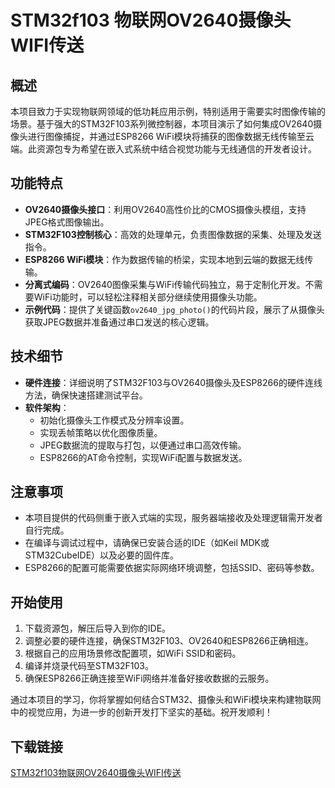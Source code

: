 # STM32f103 物联网OV2640摄像头WIFI传送

## 概述

本项目致力于实现物联网领域的低功耗应用示例，特别适用于需要实时图像传输的场景。基于强大的STM32F103系列微控制器，本项目演示了如何集成OV2640摄像头进行图像捕捉，并通过ESP8266 WiFi模块将捕获的图像数据无线传输至云端。此资源包专为希望在嵌入式系统中结合视觉功能与无线通信的开发者设计。

## 功能特点

- **OV2640摄像头接口**：利用OV2640高性价比的CMOS摄像头模组，支持JPEG格式图像输出。
- **STM32F103控制核心**：高效的处理单元，负责图像数据的采集、处理及发送指令。
- **ESP8266 WiFi模块**：作为数据传输的桥梁，实现本地到云端的数据无线传输。
- **分离式编码**：OV2640图像采集与WiFi传输代码独立，易于定制化开发。不需要WiFi功能时，可以轻松注释相关部分继续使用摄像头功能。
- **示例代码**：提供了关键函数`ov2640_jpg_photo()`的代码片段，展示了从摄像头获取JPEG数据并准备通过串口发送的核心逻辑。

## 技术细节

- **硬件连接**：详细说明了STM32F103与OV2640摄像头及ESP8266的硬件连线方法，确保快速搭建测试平台。
- **软件架构**：
  - 初始化摄像头工作模式及分辨率设置。
  - 实现丢帧策略以优化图像质量。
  - JPEG数据流的提取与打包，以便通过串口高效传输。
  - ESP8266的AT命令控制，实现WiFi配置与数据发送。

## 注意事项

- 本项目提供的代码侧重于嵌入式端的实现，服务器端接收及处理逻辑需开发者自行完成。
- 在编译与调试过程中，请确保已安装合适的IDE（如Keil MDK或STM32CubeIDE）以及必要的固件库。
- ESP8266的配置可能需要依据实际网络环境调整，包括SSID、密码等参数。

## 开始使用

1. 下载资源包，解压后导入到你的IDE。
2. 调整必要的硬件连接，确保STM32F103、OV2640和ESP8266正确相连。
3. 根据自己的应用场景修改配置项，如WiFi SSID和密码。
4. 编译并烧录代码至STM32F103。
5. 确保ESP8266正确连接至WiFi网络并准备好接收数据的云服务。

通过本项目的学习，你将掌握如何结合STM32、摄像头和WiFi模块来构建物联网中的视觉应用，为进一步的创新开发打下坚实的基础。祝开发顺利！

## 下载链接

[STM32f103物联网OV2640摄像头WIFI传送](https://pan.quark.cn/s/ed80b2f56df0)